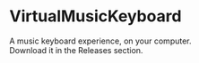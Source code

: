 # VirtualMusicKeyboard

A music keyboard experience, on your computer.\
Download it in the Releases section.
